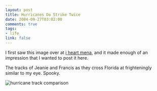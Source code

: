 ```yaml
--- 
layout: post
title: Hurricanes Do Strike Twice
date: 2004-09-27T03:02:00
comments: true
tags:
- life
link: false
---
```

I first saw this image over at <a href="http://iheartmena.com" title="i <3 mena">i heart mena</a>, and it made enough of an impression that I wanted to post it here.

The tracks of Jeanie and Francis as they cross Florida at frighteningly similar to my eye. Spooky.

<img src="https://zanshin.net/images/jeaniefrancis.gif" alt="hurricane track comparison">
